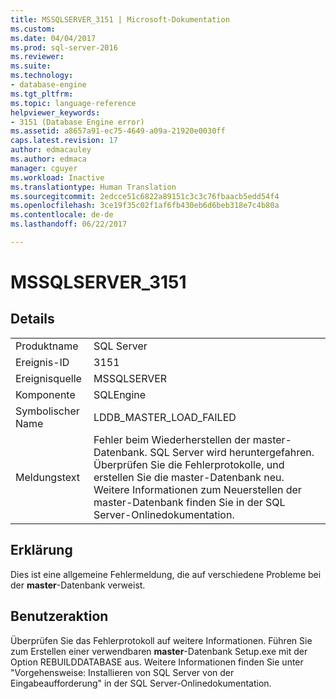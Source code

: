 ```yaml
---
title: MSSQLSERVER_3151 | Microsoft-Dokumentation
ms.custom: 
ms.date: 04/04/2017
ms.prod: sql-server-2016
ms.reviewer: 
ms.suite: 
ms.technology:
- database-engine
ms.tgt_pltfrm: 
ms.topic: language-reference
helpviewer_keywords:
- 3151 (Database Engine error)
ms.assetid: a8657a91-ec75-4649-a09a-21920e0030ff
caps.latest.revision: 17
author: edmacauley
ms.author: edmaca
manager: cguyer
ms.workload: Inactive
ms.translationtype: Human Translation
ms.sourcegitcommit: 2edcce51c6822a89151c3c3c76fbaacb5edd54f4
ms.openlocfilehash: 3ce19f35c02f1af6fb430eb6d6beb318e7c4b80a
ms.contentlocale: de-de
ms.lasthandoff: 06/22/2017

---
```

# <a name="mssqlserver3151"></a>MSSQLSERVER_3151
  
## <a name="details"></a>Details  
  
|||  
|-|-|  
|Produktname|SQL Server|  
|Ereignis-ID|3151|  
|Ereignisquelle|MSSQLSERVER|  
|Komponente|SQLEngine|  
|Symbolischer Name|LDDB_MASTER_LOAD_FAILED|  
|Meldungstext|Fehler beim Wiederherstellen der master-Datenbank. SQL Server wird heruntergefahren. Überprüfen Sie die Fehlerprotokolle, und erstellen Sie die master-Datenbank neu. Weitere Informationen zum Neuerstellen der master-Datenbank finden Sie in der SQL Server-Onlinedokumentation.|  
  
## <a name="explanation"></a>Erklärung  
Dies ist eine allgemeine Fehlermeldung, die auf verschiedene Probleme bei der **master**-Datenbank verweist.  
  
## <a name="user-action"></a>Benutzeraktion  
Überprüfen Sie das Fehlerprotokoll auf weitere Informationen. Führen Sie zum Erstellen einer verwendbaren **master**-Datenbank Setup.exe mit der Option REBUILDDATABASE aus. Weitere Informationen finden Sie unter "Vorgehensweise: Installieren von SQL Server von der Eingabeaufforderung" in der SQL Server-Onlinedokumentation.  
  

